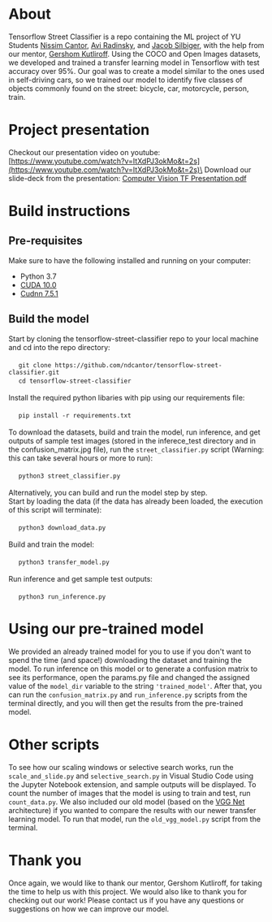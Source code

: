 # About

Tensorflow Street Classifier is a repo containing the ML project of YU Students [Nissim Cantor](https://www.linkedin.com/in/nissim-cantor-b1988b19a/), 
[Avi Radinsky](https://www.linkedin.com/in/avi-radinsky/), and [Jacob Silbiger](https://www.linkedin.com/in/jacob-silbiger-0521081b5/), with the help 
from our mentor, [Gershom Kutliroff](https://www.linkedin.com/in/gershom-kutliroff-9a89611/). Using the COCO and Open Images datasets, we developed 
and trained a transfer learning model in Tensorflow with test accuracy over 95%. Our goal was to create a model similar to the ones used in
self-driving cars, so we trained our model to identify five classes of objects commonly found on the street: bicycle, car, motorcycle, person, train.

# Project presentation

Checkout our presentation video on youtube: [https://www.youtube.com/watch?v=ItXdPJ3okMo&t=2s](https://www.youtube.com/watch?v=ItXdPJ3okMo&t=2s)\
Download our slide-deck from the presentation: [Computer Vision TF Presentation.pdf](https://github.com/ndcantor/tensorflow-street-classifier/files/6940793/Computer.Vision.TF.Presentation.pdf)

# Build instructions

## Pre-requisites
Make sure to have the following installed and running on your computer:

- Python 3.7
- [CUDA 10.0](https://developer.nvidia.com/cuda-10.0-download-archive)
- [Cudnn 7.5.1](https://developer.nvidia.com/cudnn)

## Build the model
Start by cloning the tensorflow-street-classifier repo to your local machine and cd into the repo directory:\
\
&nbsp;&nbsp;&nbsp;&nbsp; `git clone https://github.com/ndcantor/tensorflow-street-classifier.git`\
&nbsp;&nbsp;&nbsp;&nbsp; `cd tensorflow-street-classifier`\
\
Install the required python libaries with pip using our requirements file:\
\
&nbsp;&nbsp;&nbsp;&nbsp; `pip install -r requirements.txt`\
\
To download the datasets, build and train the model, run inference, and get outputs of sample test images (stored in the inferece_test directory and in the confusion_matrix.jpg 
file), run the `street_classifier.py` script (Warning: this can take several hours or more to run):\
\
&nbsp;&nbsp;&nbsp;&nbsp; `python3 street_classifier.py`\
\
Alternatively, you can build and run the model step by step.\
Start by loading the data (if the data has already been loaded, the execution of this script will terminate):\
\
&nbsp;&nbsp;&nbsp;&nbsp; `python3 download_data.py`\
\
Build and train the model:\
\
&nbsp;&nbsp;&nbsp;&nbsp; `python3 transfer_model.py`\
\
Run inference and get sample test outputs:\
\
&nbsp;&nbsp;&nbsp;&nbsp; `python3 run_inference.py`

# Using our pre-trained model
We provided an already trained model for you to use if you don't want to spend the time (and space!) downloading the dataset and training the model.
To run inference on this model or to generate a confusion matrix to see its performance, open the params.py file and changed the assigned value
of the `model_dir` variable to the string `'trained_model'`. After that, you can run the `confusion_matrix.py` and `run_inference.py` scripts from the
terminal directly, and you will then get the results from the pre-trained model.

# Other scripts
To see how our scaling windows or selective search works, run the `scale_and_slide.py` and `selective_search.py` in Visual Studio Code using the Jupyter Notebook extension, and
sample outputs will be displayed. To count the number of images that the model is using to train and test, run `count_data.py`. We also included our old model (based on the [VGG Net](https://en.everybodywiki.com/VGG_Net) architecture) if you wanted to compare the results with our newer transfer learning model. To run that model, run the
`old_vgg_model.py` script from the terminal.

# Thank you
Once again, we would like to thank our mentor, Gershom Kutliroff, for taking the time to help us with this project. We would also like to thank you for checking out our work! 
Please contact us if you have any questions or suggestions on how we can improve our model.
